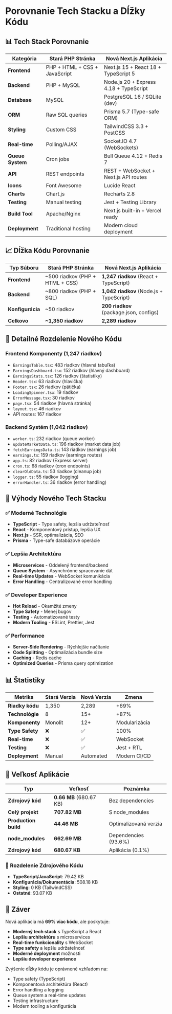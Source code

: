 # Porovnanie Tech Stacku a Dĺžky Kódu

## 📊 Tech Stack Porovnanie

| Kategória        | Stará PHP Stránka             | Nová Next.js Aplikácia                 |
| ---------------- | ----------------------------- | -------------------------------------- |
| **Frontend**     | PHP + HTML + CSS + JavaScript | Next.js 15 + React 18 + TypeScript 5   |
| **Backend**      | PHP + MySQL                   | Node.js 20 + Express 4.18 + TypeScript |
| **Database**     | MySQL                         | PostgreSQL 16 / SQLite (dev)           |
| **ORM**          | Raw SQL queries               | Prisma 5.7 (Type-safe ORM)             |
| **Styling**      | Custom CSS                    | TailwindCSS 3.3 + PostCSS              |
| **Real-time**    | Polling/AJAX                  | Socket.IO 4.7 (WebSockets)             |
| **Queue System** | Cron jobs                     | Bull Queue 4.12 + Redis 7              |
| **API**          | REST endpoints                | REST + WebSocket + Next.js API routes  |
| **Icons**        | Font Awesome                  | Lucide React                           |
| **Charts**       | Chart.js                      | Recharts 2.8                           |
| **Testing**      | Manual testing                | Jest + Testing Library                 |
| **Build Tool**   | Apache/Nginx                  | Next.js built-in + Vercel ready        |
| **Deployment**   | Traditional hosting           | Modern cloud deployment                |

## 📈 Dĺžka Kódu Porovnanie

| Typ Súboru       | Stará PHP Stránka               | Nová Next.js Aplikácia                   |
| ---------------- | ------------------------------- | ---------------------------------------- |
| **Frontend**     | ~500 riadkov (PHP + HTML + CSS) | **1,247 riadkov** (React + TypeScript)   |
| **Backend**      | ~800 riadkov (PHP + SQL)        | **1,042 riadkov** (Node.js + TypeScript) |
| **Konfigurácia** | ~50 riadkov                     | **200 riadkov** (package.json, configs)  |
| **Celkovo**      | **~1,350 riadkov**              | **2,289 riadkov**                        |

## 🎯 Detailné Rozdelenie Nového Kódu

### Frontend Komponenty (1,247 riadkov)

- `EarningsTable.tsx`: 483 riadkov (hlavná tabuľka)
- `EarningsDashboard.tsx`: 152 riadkov (hlavný dashboard)
- `EarningsStats.tsx`: 126 riadkov (štatistiky)
- `Header.tsx`: 63 riadkov (hlavička)
- `Footer.tsx`: 26 riadkov (pätička)
- `LoadingSpinner.tsx`: 19 riadkov
- `ErrorMessage.tsx`: 30 riadkov
- `page.tsx`: 54 riadkov (hlavná stránka)
- `layout.tsx`: 46 riadkov
- API routes: 167 riadkov

### Backend Systém (1,042 riadkov)

- `worker.ts`: 232 riadkov (queue worker)
- `updateMarketData.ts`: 196 riadkov (market data job)
- `fetchEarningsData.ts`: 143 riadkov (earnings job)
- `earnings.ts`: 159 riadkov (earnings routes)
- `app.ts`: 82 riadkov (Express server)
- `cron.ts`: 68 riadkov (cron endpoints)
- `clearOldData.ts`: 53 riadkov (cleanup job)
- `logger.ts`: 55 riadkov (logging)
- `errorHandler.ts`: 36 riadkov (error handling)

## 🚀 Výhody Nového Tech Stacku

### ✅ Moderné Technológie

- **TypeScript** - Type safety, lepšia udržateľnosť
- **React** - Komponentový prístup, lepšia UX
- **Next.js** - SSR, optimalizácia, SEO
- **Prisma** - Type-safe databázové operácie

### ✅ Lepšia Architektúra

- **Microservices** - Oddelený frontend/backend
- **Queue System** - Asynchrónne spracovanie dát
- **Real-time Updates** - WebSocket komunikácia
- **Error Handling** - Centralizované error handling

### ✅ Developer Experience

- **Hot Reload** - Okamžité zmeny
- **Type Safety** - Menej bugov
- **Testing** - Automatizované testy
- **Modern Tooling** - ESLint, Prettier, Jest

### ✅ Performance

- **Server-Side Rendering** - Rýchlejšie načítanie
- **Code Splitting** - Optimalizácia bundle size
- **Caching** - Redis cache
- **Optimized Queries** - Prisma query optimization

## 📊 Štatistiky

| Metrika         | Stará Verzia | Nová Verzia | Zmena         |
| --------------- | ------------ | ----------- | ------------- |
| **Riadky kódu** | 1,350        | 2,289       | +69%          |
| **Technológie** | 8            | 15+         | +87%          |
| **Komponenty**  | Monolit      | 12+         | Modularizácia |
| **Type Safety** | ❌           | ✅          | 100%          |
| **Real-time**   | ❌           | ✅          | WebSocket     |
| **Testing**     | ❌           | ✅          | Jest + RTL    |
| **Deployment**  | Manual       | Automated   | Modern CI/CD  |

## 💾 Veľkosť Aplikácie

| Typ                  | Veľkosť                 | Poznámka              |
| -------------------- | ----------------------- | --------------------- |
| **Zdrojový kód**     | **0.66 MB** (680.67 KB) | Bez dependencies      |
| **Celý projekt**     | **707.82 MB**           | S node_modules        |
| **Production build** | **44.46 MB**            | Optimalizovaná verzia |
| **node_modules**     | **662.69 MB**           | Dependencies (93.6%)  |
| **Zdrojový kód**     | **680.67 KB**           | Aplikácia (0.1%)      |

### 📁 Rozdelenie Zdrojového Kódu

- **TypeScript/JavaScript**: 79.42 KB
- **Konfigurácia/Dokumentácia**: 508.18 KB
- **Styling**: 0 KB (TailwindCSS)
- **Ostatné**: 93.07 KB

## 🎯 Záver

Nová aplikácia má **69% viac kódu**, ale poskytuje:

- **Moderný tech stack** s TypeScript a React
- **Lepšiu architektúru** s microservices
- **Real-time funkcionality** s WebSocket
- **Type safety** a lepšiu udržateľnosť
- **Moderné deployment** možnosti
- **Lepšiu developer experience**

Zvýšenie dĺžky kódu je oprávnené vzhľadom na:

- Type safety (TypeScript)
- Komponentová architektúra (React)
- Error handling a logging
- Queue system a real-time updates
- Testing infrastructure
- Modern tooling a konfigurácia
